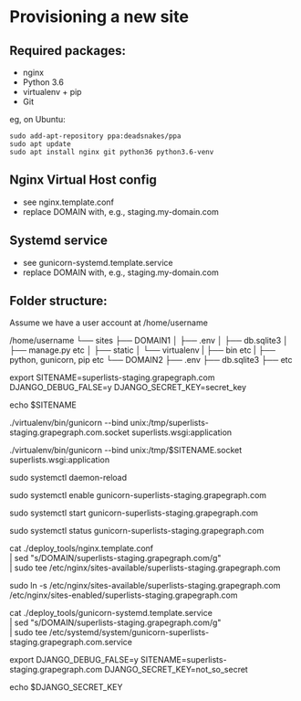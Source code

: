 Provisioning a new site
=======================

## Required packages:

* nginx
* Python 3.6
* virtualenv + pip
* Git

eg, on Ubuntu:

    sudo add-apt-repository ppa:deadsnakes/ppa
    sudo apt update
    sudo apt install nginx git python36 python3.6-venv

## Nginx Virtual Host config

* see nginx.template.conf
* replace DOMAIN with, e.g., staging.my-domain.com

## Systemd service

* see gunicorn-systemd.template.service
* replace DOMAIN with, e.g., staging.my-domain.com

## Folder structure:

Assume we have a user account at /home/username

/home/username
└── sites
    ├── DOMAIN1
    │    ├── .env
    │    ├── db.sqlite3
    │    ├── manage.py etc
    │    ├── static
    │    └── virtualenv
    |         ├── bin etc
    |              ├── python, gunicorn, pip etc
    └── DOMAIN2
         ├── .env
         ├── db.sqlite3
         ├── etc

export SITENAME=superlists-staging.grapegraph.com DJANGO_DEBUG_FALSE=y DJANGO_SECRET_KEY=secret_key

echo $SITENAME

./virtualenv/bin/gunicorn --bind unix:/tmp/superlists-staging.grapegraph.com.socket  superlists.wsgi:application

./virtualenv/bin/gunicorn --bind unix:/tmp/$SITENAME.socket  superlists.wsgi:application

sudo systemctl daemon-reload

sudo systemctl enable gunicorn-superlists-staging.grapegraph.com

sudo systemctl start gunicorn-superlists-staging.grapegraph.com

sudo systemctl status gunicorn-superlists-staging.grapegraph.com

cat ./deploy_tools/nginx.template.conf \
    | sed "s/DOMAIN/superlists-staging.grapegraph.com/g" \
    | sudo tee /etc/nginx/sites-available/superlists-staging.grapegraph.com

sudo ln -s /etc/nginx/sites-available/superlists-staging.grapegraph.com \
    /etc/nginx/sites-enabled/superlists-staging.grapegraph.com

cat ./deploy_tools/gunicorn-systemd.template.service \
    | sed "s/DOMAIN/superlists-staging.grapegraph.com/g" \
    | sudo tee /etc/systemd/system/gunicorn-superlists-staging.grapegraph.com.service

export DJANGO_DEBUG_FALSE=y SITENAME=superlists-staging.grapegraph.com DJANGO_SECRET_KEY=not_so_secret

echo $DJANGO_SECRET_KEY
